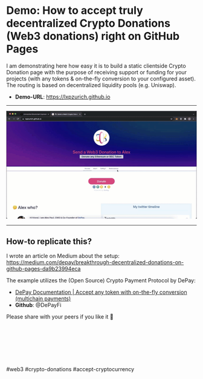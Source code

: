 # Demo: How to accept truly decentralized Crypto Donations (Web3 donations) right on GitHub Pages

I am demonstrating here how easy it is to build a static clientside Crypto Donation page with the purpose of receiving support or funding for your projects (with any tokens & on-the-fly conversion to your configured asset). The routing is based on decentralized liquidity pools (e.g. Uniswap).

- **Demo-URL**: https://lxpzurich.github.io

----

![Accept decentralized crypto donations on Github](https://github.com/lxpzurich/lxpzurich/blob/main/decentralized-web3-donations.gif)
<br />

----

## How-to replicate this?

I wrote an article on Medium about the setup: 
https://medium.com/depay/breakthrough-decentralized-donations-on-github-pages-da9b23994eca

The example utilizes the (Open Source) Crypto Payment Protocol by DePay: 
- [DePay Documentation | Accept any token with on-the-fly conversion (multichain payments)](https://depay.fi/documentation)
- **Github**: @DePayFi


Please share with your peers if you like it 🙏

<br><br><br>
----

#web3 #crypto-donations #accept-cryptocurrency

